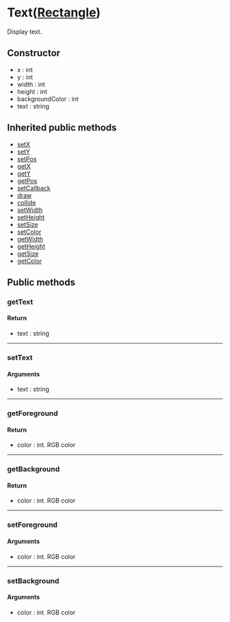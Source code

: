 # Text([Rectangle](Rectangle.md))
Display text.
## Constructor
- x : int
- y : int
- width : int
- height : int
- backgroundColor : int
- text : string

## Inherited public methods
- [setX](Widget.md#setx)
- [setY](Widget.md#sety)
- [setPos](Widget.md#setpos)
- [getX](Widget.md#getx)
- [getY](Widget.md#gety)
- [getPos](Widget.md#getpos)
- [setCallback](Widget.md#setcallback)
- [draw](Widget.md#draw)
- [collide](Widget.md#collide)
- [setWidth](Rectangle.md#setwidth)
- [setHeight](Rectangle.md#setheight)
- [setSize](Rectangle.mdd#setsize)
- [setColor](Rectangle.md#setcolor)
- [getWidth](Rectangle.md#getwidth)
- [getHeight](Rectangle.md#getheight)
- [getSize](Rectangle.mdd#getsize)
- [getColor](Rectangle.md#getcolor)

## Public methods
### getText
#### Return
- text : string

---
### setText
#### Arguments
- text : string

---
### getForeground
#### Return
- color : int. RGB color

---
### getBackground
#### Return
- color : int. RGB color

---
### setForeground
#### Arguments
- color : int. RGB color

---
### setBackground
#### Arguments
- color : int. RGB color

